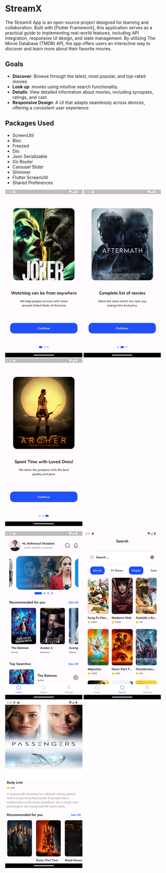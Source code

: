 # StreamX

The StreamX App is an open-source project designed for learning and collaboration. Built with [Flutter Framework], this application serves as a practical guide to implementing real-world features, including API integration, responsive UI design, and state management. By utilizing The Movie Database (TMDB) API, the app offers users an interactive way to discover and learn more about their favorite movies.

## Goals

- **Discover**: Browse through the latest, most popular, and top-rated movies
- **Look up**: movies using intuitive search functionality.
- **Details**: View detailed information about movies, including synopses, ratings, and cast.
- **Responsive Design**: A UI that adapts seamlessly across devices, offering a consistent user experience.

## Packages Used
- ScreenUtil
- Bloc
- Freezed
- Dio
- Json Serializable
- Go Router
- Carousel Slider
- Shimmer
- Flutter ScreenUtil
- Shared Preferences


<p float="center">
  <img src="screenshots\Screenshot_1.png" width="250" />
    <img src="screenshots\Screenshot_2.png" width="250" />
   <img src="screenshots\Screenshot_3.png" width="250" />
</p>


<p float="center">
  <img src="screenshots\Screenshot_4.png" width="250" />
  <img src="screenshots\Screenshot_5.png" width="250" />
  <img src="screenshots\screenshot_7.png" width="250" />

</p>

